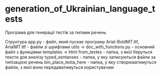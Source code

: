 # generation_of_Ukrainian_language_tests
Програма для генерації тестів за типами речень

Структура
app.py - файл, який пускає програму
Arial-BoldMT.ttf, ArialMT.ttf - файли зі шрифтами
utils -> doc_with_functions.py - основний файл з функціями 
templates -> html
from_textes - папка, з якої беруться тексти для аналізу
typed_sentanses - папка, у яку записуються файли за типізацією речень
bin_place_testa_here - папка, у яку створюватимуться файли, з якої вони передаватимуться користувачам
